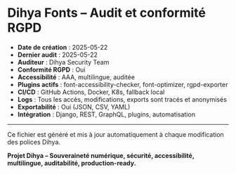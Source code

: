# Dihya Fonts – Audit et conformité RGPD

- **Date de création** : 2025-05-22
- **Dernier audit** : 2025-05-22
- **Auditeur** : Dihya Security Team
- **Conformité RGPD** : Oui
- **Accessibilité** : AAA, multilingue, auditée
- **Plugins actifs** : font-accessibility-checker, font-optimizer, rgpd-exporter
- **CI/CD** : GitHub Actions, Docker, K8s, fallback local
- **Logs** : Tous les accès, modifications, exports sont tracés et anonymisés
- **Exportabilité** : Oui (JSON, CSV, YAML)
- **Intégration** : Django, REST, GraphQL, plugins, automatisation

---

Ce fichier est généré et mis à jour automatiquement à chaque modification des polices Dihya.

**Projet Dihya – Souveraineté numérique, sécurité, accessibilité, multilingue, auditabilité, production-ready.**
